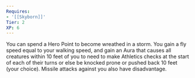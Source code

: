 ```yaml
---
Requires:
- '[[Skyborn]]'
Tier: 2
XP: 6
---
```


You can spend a Hero Point to become wreathed in a storm. You gain a fly speed equal to your walking speed, and gain an Aura that causes all creatures within 10 feet of you to need to make Athletics checks at the start of each of their turns or else be knocked prone or pushed back 10 feet (your choice). Missile attacks against you also have disadvantage.